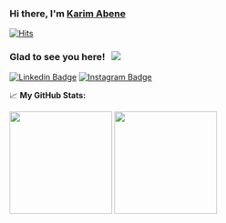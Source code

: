 ### Hi there, I'm <a href="https://www.linkedin.com/in/karim-abene-49909b130/" target="_blank">Karim Abene</a>

[![Hits](https://hits.seeyoufarm.com/api/count/incr/badge.svg?url=https%3A%2F%2Fgithub.com%2Fgjbae1212%2Fhit-counter)](https://hits.seeyoufarm.com)                    

### Glad to see you here! &nbsp; ![](https://visitor-badge.glitch.me/badge?page_id=Kabene)
[![Linkedin Badge](https://img.shields.io/badge/-LinkedIn-0e76a8?style=flat-square&logo=Linkedin&logoColor=white)](https://linkedin.com/in/karim-abene-49909b130/)
[![Instagram Badge](https://img.shields.io/badge/-Instagram-e4405f?style=flat-square&logo=Instagram&logoColor=white)](https://instagram.com/abenekarimabene/)

📈 **My GitHub Stats:**

<p>
  <img height="180em" src="https://github-readme-stats.vercel.app/api?username=kabene&theme=dracula&show_icons=true&hide_border=true&&count_private=true&include_all_commits=true" />
  <img height="180em" src="https://github-readme-stats.vercel.app/api/top-langs/?username=kabene&theme=dracula&exclude_repo=KNN-Image-Classification&show_icons=true&hide_border=true&layout=compact&langs_count=8"/>
</p>
